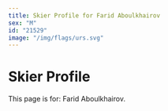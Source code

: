 ```yaml
---
title: Skier Profile for Farid Aboulkhairov
sex: "M"
id: "21529"
image: "/img/flags/urs.svg" 
---
```


# Skier Profile

This page is for: Farid Aboulkhairov.
    